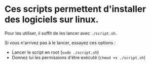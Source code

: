 # Ces scripts permettent d'installer des logiciels sur linux.

Pour les utiliser, il suffit de les lancer avec `./script.sh`.

Si vous n'arrivez pas à le lancer, essayez ces options :
- Lancer le script en root (`sudo ./script.sh`)
- Donnez lui les permissions d'être exécuté (`chmod +x ./script.sh`)
